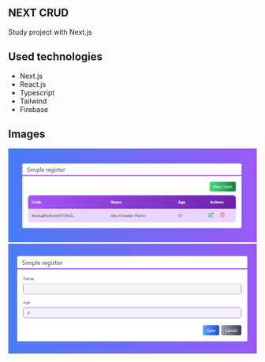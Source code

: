 ## NEXT CRUD

Study project with Next.js

## Used technologies
- Next.js
- React.js
- Typescript
- Tailwind
- Firebase

## Images
![Table](/public/images/table.png)
![Form](/public/images/form.png)
